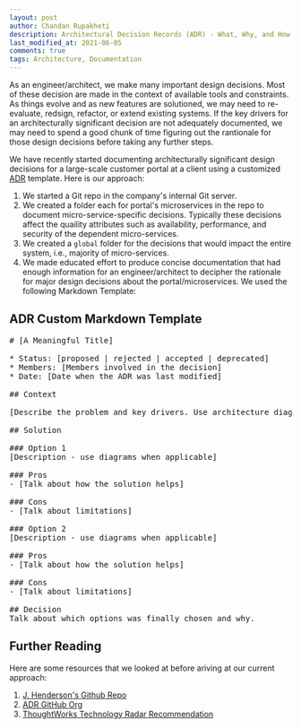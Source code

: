 ```yaml
---
layout: post
author: Chandan Rupakheti
description: Architectural Decision Records (ADR) - What, Why, and How
last_modified_at: 2021-06-05
comments: true
tags: Architecture, Documentation
---
```


As an engineer/architect, we make many important design decisions. Most of these decision are made in the context of available tools and constraints. As things evolve and as new features are solutioned, we may need to re-evaluate, redsign, refactor, or extend existing systems. If the key drivers for an architecturally significant decision are not adequately documented, we may need to spend a good chunk of time figuring out the rantionale for those design decisions before taking any further steps.

We have recently started documenting architecturally significant design decisions for a large-scale customer portal at a client using a customized [ADR](https://adr.github.io/) template. Here is our approach:

1. We started a Git repo in the company's internal Git server.
2. We created a folder each for portal's microservices in the repo to document micro-service-specific decisions. Typically these decisions affect the quaility attributes such as availability, performance, and security of the dependent micro-services.
3. We created a `global` folder for the decisions that would impact the entire system, i.e., majority of micro-services.
4. We made educated effort to produce concise documentation that had enough information for an engineer/architect to decipher the rationale for major design decisions about the portal/microservices. We used the following Markdown Template:

## ADR Custom Markdown Template
<pre>
# [A Meaningful Title]

* Status: [proposed | rejected | accepted | deprecated]
* Members: [Members involved in the decision]
* Date: [Date when the ADR was last modified]
 
## Context

[Describe the problem and key drivers. Use architecture diagrams when applicable]

## Solution

### Option 1
[Description - use diagrams when applicable]

### Pros
- [Talk about how the solution helps]

### Cons
- [Talk about limitations]

### Option 2
[Description - use diagrams when applicable]

### Pros
- [Talk about how the solution helps]

### Cons
- [Talk about limitations]

## Decision
Talk about which options was finally chosen and why.
</pre>

## Further Reading

Here are some resources that we looked at before ariving at our current approach:

1. [J. Henderson's Github Repo](https://github.com/joelparkerhenderson/architecture-decision-record)
2. [ADR GitHub Org](https://adr.github.io/)
3. [ThoughtWorks Technology Radar Recommendation](https://www.thoughtworks.com/radar/techniques/lightweight-architecture-decision-records)
